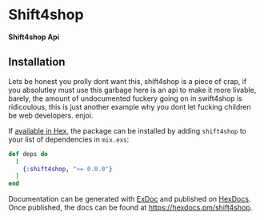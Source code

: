 # Shift4shop

**Shift4shop Api**

## Installation

Lets be honest you prolly dont want this, shift4shop is a piece of crap, if you absolutley must use this garbage here is an api to make it more livable, barely, the amount of undocumented fuckery going on in swift4shop is ridicoulous, this is just another example why you dont let fucking children be web developers. enjoi.

If [available in Hex](https://hex.pm/docs/publish), the package can be installed
by adding `shift4shop` to your list of dependencies in `mix.exs`:

```elixir
def deps do
  [
    {:shift4shop, ">= 0.0.0"}
  ]
end
```

Documentation can be generated with [ExDoc](https://github.com/elixir-lang/ex_doc)
and published on [HexDocs](https://hexdocs.pm). Once published, the docs can
be found at <https://hexdocs.pm/shift4shop>.

